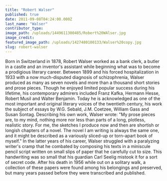 ```yaml
---
title: "Robert Walser"
published: true
date: 2011-09-08T04:24:00.000Z
last_name: "Walser"
contributor_type:
image_path: /uploads/1449611300485/Robert%20WAlser.jpg
image_credit:
featured_image_path: /uploads/1427480100133/Walser%20copy.jpg
slug: robert-walser
---
```


Born in Switzerland in 1878, Robert Walser worked as a bank clerk, a butler in a castle and an inventor's assistant while beginning what was to become a prodigious literary career. Between 1899 and his forced hospitalization in 1933 with a now much-disputed diagnosis of schizophrenia, Walser produced as many as seven novels and more than a thousand short stories and prose pieces. Though he enjoyed limited popular success during his lifetime, his contemporary admirers included Franz Kafka, Hermann Hesse, Robert Musil and Walter Benjamin. Today he is acknowledged as one of the most important and original literary voices of the twentieth century, his work the subject of essays by W.G. Sebald, J.M. Coetzee, William Gass and Susan Sontag. Describing his own work, Walser wrote: "My prose pieces are, to my mind, nothing more nor less than parts of a long, plotless, realistic story. For me, the sketches I produce now and then are shortish or longish chapters of a novel. The novel I am writing is always the same one, and it might be described as a variously sliced-up or torn-apart book of myself." In the latter years of his career, Walser struggled with a paralyzing writer's cramp that he combated by composing his texts in a miniscule pencil script written on small slips of paper that he carefully cut to size. This handwriting was so small that his guardian Carl Seelig mistook it for a sort of secret code. After his death in 1956 while out on a solitary walk, a collection of these papers were found among his belongings and preserved, but many years passed before they were transcribed and published.

